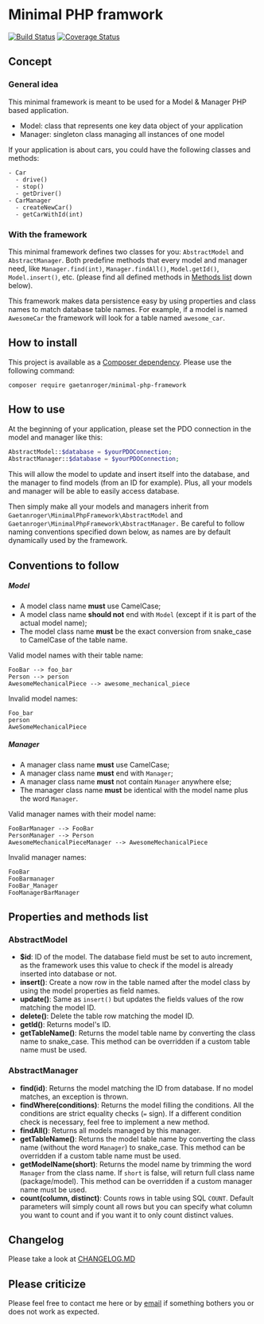 # Minimal PHP framwork
[![Build Status](https://travis-ci.org/GaetanRoger/minimal-php-framework.svg?branch=master)](https://travis-ci.org/GaetanRoger/minimal-php-framework)
[![Coverage Status](https://coveralls.io/repos/github/GaetanRoger/minimal-php-framework/badge.svg?branch=master)](https://coveralls.io/github/GaetanRoger/minimal-php-framework?branch=master)


## Concept
### General idea
This minimal framework is meant to be used for a Model & Manager PHP based application.

- Model: class that represents one key data object of your application
- Manager: singleton class managing all instances of one model

If your application is about cars, you could have the following classes and methods:
```
- Car
  - drive()
  - stop()
  - getDriver()
- CarManager
  - createNewCar()
  - getCarWithId(int)
```

### With the framework
This minimal framework defines two classes for you: `AbstractModel` and `AbstractManager`.
Both predefine methods that every model and manager need, like `Manager.find(int)`, 
`Manager.findAll()`, `Model.getId()`, `Model.insert()`, etc. (please find all defined methods in [Methods list](#methods-list) down below).

This framework makes data persistence easy by using properties and class names to match database table names.
For example, if a model is named `AwesomeCar` the framework will look for a table named `awesome_car`. 



## How to install
This project is available as a [Composer dependency](https://packagist.org/packages/gaetanroger/minimal-php-framework).
Please use the following command:
```
composer require gaetanroger/minimal-php-framework
```

## How to use
At the beginning of your application, please set the PDO connection in the model and manager like this:
```php
AbstractModel::$database = $yourPDOConnection;
AbstractManager::$database = $yourPDOConnection;
```
This will allow the model to update and insert itself into the database, and the manager to find models (from an ID for 
example). Plus, all your models and manager will be able to easily access database.

Then simply make all your models and managers inherit from `Gaetanroger\MinimalPhpFramework\AbstractModel` and 
`Gaetanroger\MinimalPhpFramework\AbstractManager.` Be careful to follow naming conventions specified down below, as names are by default
dynamically used by the framework.

## Conventions to follow
##### Model
* A model class name **must** use CamelCase;
* A model class name **should not** end with `Model` (except if it is part of the actual model name);
* The model class name **must** be the exact conversion from snake_case to CamelCase of the table name.

Valid model names with their table name:
```
FooBar --> foo_bar
Person --> person
AwesomeMechanicalPiece --> awesome_mechanical_piece
```
Invalid model names:
```
Foo_bar
person
AweSomeMechanicalPiece
```

##### Manager
* A manager class name **must** use CamelCase;
* A manager class name **must** end with `Manager`;
* A manager class name **must** not contain `Manager` anywhere else;
* The manager class name **must** be identical with the model name plus the word `Manager`. 

Valid manager names with their model name:
```
FooBarManager --> FooBar
PersonManager --> Person
AwesomeMechanicalPieceManager --> AwesomeMechanicalPiece
```
Invalid manager names:
```
FooBar
FooBarmanager
FooBar_Manager
FooManagerBarManager
```

## <a name="methods-list">Properties and methods list</a>
### AbstractModel
- **$id**: ID of the model. The database field must be set to auto increment, as the framework uses this value to check
if the model is already inserted into database or not.
- **insert()**: Create a now row in the table named after the model class by using the model properties as field names.
- **update()**: Same as `insert()` but updates the fields values of the row matching the model ID.
- **delete()**: Delete the table row matching the model ID.
- **getId()**: Returns model's ID.
- **getTableName()**: Returns the model table name by converting the class name to snake_case. This method can be
overridden if a custom table name must be used.

### AbstractManager
- **find(id)**: Returns the model matching the ID from database. If no model matches, an exception is thrown.
- **findWhere(conditions)**: Returns the model filling the conditions. All the conditions are strict equality 
checks (`=` sign). If a different condition check is necessary, feel free to implement a new method.
- **findAll()**: Returns all models managed by this manager.
- **getTableName()**: Returns the model table name by converting the class name (without the word `Manager`) to 
snake_case. This method can be overridden if a custom table name must be used.
- **getModelName(short)**: Returns the model name by trimming the word `Manager` from the class name. If `short` is 
false, will return full class name (package/model). This method can be overridden if a custom manager name must be used.
- **count(column, distinct)**: Counts rows in table using SQL `COUNT`. Default parameters will simply count all rows but
you can specify what column you want to count and if you want it to only count distinct values.

## Changelog
Please take a look at [CHANGELOG.MD](CHANGELOG.MD)

## Please criticize
Please feel free to contact me here or by [email](mailto:gaetanroger.fr@gmail.com) if something bothers you or does not work as expected.
